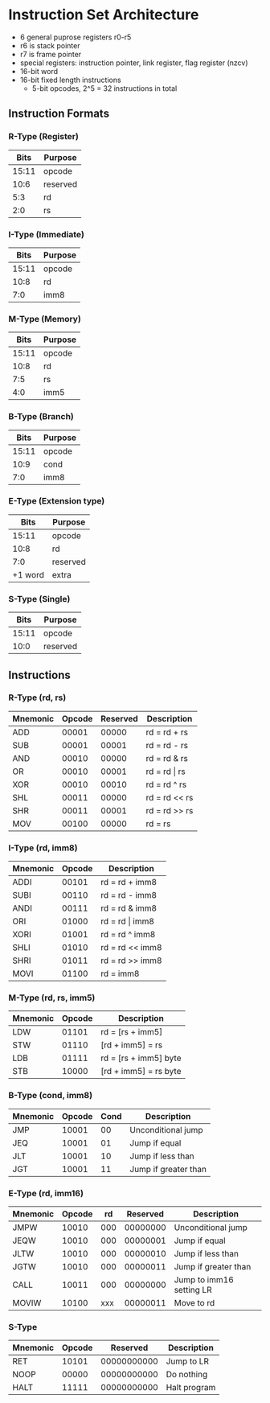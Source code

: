 # Instruction Set Architecture

- 6 general puprose registers r0-r5
- r6 is stack pointer
- r7 is frame pointer
- special registers: instruction pointer, link register, flag register (nzcv)
- 16-bit word
- 16-bit fixed length instructions
  - 5-bit opcodes, 2^5 = 32 instructions in total

## Instruction Formats

### R-Type (Register)

| Bits  | Purpose  |
| ----- | -------- |
| 15:11 | opcode   |
| 10:6  | reserved |
| 5:3   | rd       |
| 2:0   | rs       |

### I-Type (Immediate)

| Bits  | Purpose |
| ----- | ------- |
| 15:11 | opcode  |
| 10:8  | rd      |
| 7:0   | imm8    |

### M-Type (Memory)

| Bits  | Purpose |
| ----- | ------- |
| 15:11 | opcode  |
| 10:8  | rd      |
| 7:5   | rs      |
| 4:0   | imm5    |

### B-Type (Branch)

| Bits  | Purpose |
| ----- | ------- |
| 15:11 | opcode  |
| 10:9  | cond    |
| 7:0   | imm8    |

### E-Type (Extension type)

| Bits    | Purpose  |
| ------- | -------- |
| 15:11   | opcode   |
| 10:8    | rd       |
| 7:0     | reserved |
| +1 word | extra    |

### S-Type (Single)

| Bits  | Purpose  |
| ----- | -------- |
| 15:11 | opcode   |
| 10:0  | reserved |

## Instructions

### R-Type (rd, rs)

| Mnemonic | Opcode | Reserved | Description   |
| -------- | ------ | -------- | ------------- |
| ADD      | 00001  | 00000    | rd = rd + rs  |
| SUB      | 00001  | 00001    | rd = rd - rs  |
| AND      | 00010  | 00000    | rd = rd & rs  |
| OR       | 00010  | 00001    | rd = rd \| rs |
| XOR      | 00010  | 00010    | rd = rd ^ rs  |
| SHL      | 00011  | 00000    | rd = rd << rs |
| SHR      | 00011  | 00001    | rd = rd >> rs |
| MOV      | 00100  | 00000    | rd = rs       |

### I-Type (rd, imm8)

| Mnemonic | Opcode | Description     |
| -------- | ------ | --------------- |
| ADDI     | 00101  | rd = rd + imm8  |
| SUBI     | 00110  | rd = rd - imm8  |
| ANDI     | 00111  | rd = rd & imm8  |
| ORI      | 01000  | rd = rd \| imm8 |
| XORI     | 01001  | rd = rd ^ imm8  |
| SHLI     | 01010  | rd = rd << imm8 |
| SHRI     | 01011  | rd = rd >> imm8 |
| MOVI     | 01100  | rd = imm8       |

### M-Type (rd, rs, imm5)

| Mnemonic | Opcode | Description            |
| -------- | ------ | ---------------------- |
| LDW      | 01101  | rd = \[rs + imm5]      |
| STW      | 01110  | \[rd + imm5] = rs      |
| LDB      | 01111  | rd = \[rs + imm5] byte |
| STB      | 10000  | \[rd + imm5] = rs byte |

### B-Type (cond, imm8)

| Mnemonic | Opcode | Cond | Description          |
| -------- | ------ | ---- | -------------------- |
| JMP      | 10001  | 00   | Unconditional jump   |
| JEQ      | 10001  | 01   | Jump if equal        |
| JLT      | 10001  | 10   | Jump if less than    |
| JGT      | 10001  | 11   | Jump if greater than |

### E-Type (rd, imm16)

| Mnemonic | Opcode | rd  | Reserved | Description              |
| -------- | ------ | --- | -------- | ------------------------ |
| JMPW     | 10010  | 000 | 00000000 | Unconditional jump       |
| JEQW     | 10010  | 000 | 00000001 | Jump if equal            |
| JLTW     | 10010  | 000 | 00000010 | Jump if less than        |
| JGTW     | 10010  | 000 | 00000011 | Jump if greater than     |
| CALL     | 10011  | 000 | 00000000 | Jump to imm16 setting LR |
| MOVIW    | 10100  | xxx | 00000011 | Move to rd               |

### S-Type

| Mnemonic | Opcode | Reserved    | Description  |
| -------- | ------ | ----------- | ------------ |
| RET      | 10101  | 00000000000 | Jump to LR   |
| NOOP     | 00000  | 00000000000 | Do nothing   |
| HALT     | 11111  | 00000000000 | Halt program |

